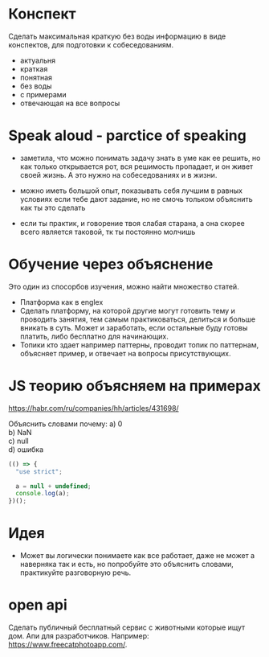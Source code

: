 # Конспект

Сделать максимальная краткую без воды информацию в виде конспектов, для подготовки к собеседованиям.

- актуальня
- краткая
- понятная
- без воды
- с примерами
- отвечающая на все вопросы

# Speak aloud - parctice of speaking

- заметила, что можно понимать задачу знать в уме как ее решить, но как только открывается рот, вся решимость пропадает, и он живет своей жизнь. А это нужно на собеседованиях и в жизни.

- можно иметь большой опыт, показывать себя лучшим в равных условиях если тебе дают задание, но не смочь тольком объяснить как ты это сделать

- если ты практик, и говорение твоя слабая старана, а она скорее всего является таковой, тк ты постоянно молчишь

# Обучение через объяснение

Это один из спосорбов изучения, можно найти множество статей.

- Платформа как в englex
- Сделать платформу, на которой другие могут готовить тему и проводить занятия, тем самым практиковаться, делиться и больше вникать в суть. Может и заработать, если остальные буду готовы платить, либо бесплатно для начинающих.
- Топики кто здает например паттерны, проводит топик по паттернам, объясняет пример, и отвечает на вопросы присутствующих.

# JS теорию объясняем на примерах

https://habr.com/ru/companies/hh/articles/431698/

Объяснить словами почему:
a) 0  
b) NaN  
c) null  
d) ошибка

```js
(() => {
  "use strict";

  a = null + undefined;
  console.log(a);
})();
```

# Идея

- Может вы логически понимаете как все работает, даже не может а наверняка так и есть, но попробуйте это объяснить словами, практикуйте разговорную речь.

# open api

Сделать публичный бесплатный сервис с животными которые ищут дом. Апи для разработчиков.
Например: https://www.freecatphotoapp.com/.
